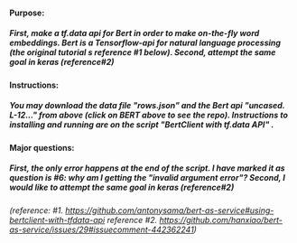 #### Purpose: 
#####    First, make a tf.data api for Bert in order to make on-the-fly word embeddings. Bert is a Tensorflow-api for natural language processing (the original tutorial s reference #1 below). Second, attempt the same goal in keras (reference#2)

#### Instructions:
#####    You may download the data file  "rows.json" and the Bert api "uncased. L-12..." from above (click on BERT above to see the repo). Instructions to installing and running are on the script  "BertClient with tf.data API" . 

#### Major questions: 
#####    First, the  only  error happens at the end of the script. I have marked it as question is #6: why am I getting the "invalid argument error"? Second, I would like to attempt the same goal in keras (reference#2)

###### (reference: #1. https://github.com/antonysama/bert-as-service#using-bertclient-with-tfdata-api   reference #2. https://github.com/hanxiao/bert-as-service/issues/29#issuecomment-442362241)
